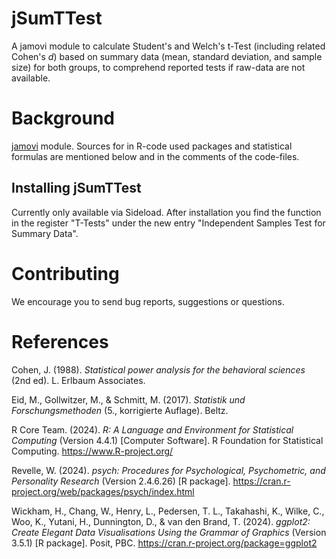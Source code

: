 # jSumTTest
A jamovi module to calculate Student's and Welch's t-Test (including related Cohen's *d*) based on summary data (mean, standard deviation, and sample size) for both groups, to comprehend reported tests if raw-data are not available.

# Background

[jamovi](https://www.jamovi.org/) module. Sources for in R-code used packages and statistical formulas are mentioned below and in the comments of the code-files.

## Installing jSumTTest

Currently only available via Sideload. After installation you find the function in the register "T-Tests" under the new entry "Independent Samples Test for Summary Data".

# Contributing

We encourage you to send bug reports, suggestions or questions.


# References

Cohen, J. (1988). *Statistical power analysis for the behavioral sciences* (2nd ed). L. Erlbaum Associates.

Eid, M., Gollwitzer, M., & Schmitt, M. (2017). *Statistik und Forschungsmethoden* (5., korrigierte Auflage). Beltz.

R Core Team. (2024). *R: A Language and Environment for Statistical Computing* (Version 4.4.1) [Computer Software]. R Foundation for Statistical Computing. https://www.R-project.org/

Revelle, W. (2024). *psych: Procedures for Psychological, Psychometric, and Personality Research* (Version 2.4.6.26) [R package]. https://cran.r-project.org/web/packages/psych/index.html

Wickham, H., Chang, W., Henry, L., Pedersen, T. L., Takahashi, K., Wilke, C., Woo, K., Yutani, H., Dunnington, D., & van den Brand, T. (2024). *ggplot2: Create Elegant Data Visualisations Using the Grammar of Graphics* (Version 3.5.1) [R package]. Posit, PBC. https://cran.r-project.org/package=ggplot2

